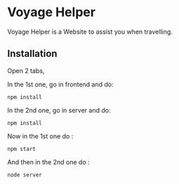 # Voyage Helper

Voyage Helper is a Website to assist you when travelling.

## Installation
Open 2 tabs,

In the 1st one, go in frontend and do:
```
npm install
```
In the 2nd one, go in server and do:
```
npm install
```
Now in the 1st one do :
```
npm start
```
And then in the 2nd one do :
```
node server
```